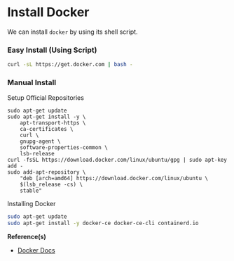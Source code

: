 # Install Docker

We can install `docker` by using its shell script.

### Easy Install (Using Script)

```bash
curl -sL https://get.docker.com | bash -
```

### Manual Install

Setup Official Repositories

```
sudo apt-get update
sudo apt-get install -y \
    apt-transport-https \
    ca-certificates \
    curl \
    gnupg-agent \
    software-properties-common \
    lsb-release
curl -fsSL https://download.docker.com/linux/ubuntu/gpg | sudo apt-key add -
sudo add-apt-repository \
    "deb [arch=amd64] https://download.docker.com/linux/ubuntu \
    $(lsb_release -cs) \
    stable"
```

Installing Docker

```bash
sudo apt-get update
sudo apt-get install -y docker-ce docker-ce-cli containerd.io
```

**Reference(s)**

- [Docker Docs](https://docs.docker.com/engine/install/ubuntu/)
